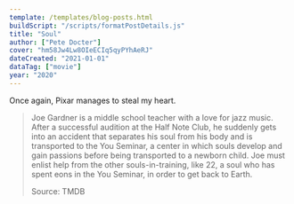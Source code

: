 ```yaml
---
template: /templates/blog-posts.html
buildScript: "/scripts/formatPostDetails.js"
title: "Soul"
author: ["Pete Docter"]
cover: "hm58Jw4Lw8OIeECIq5qyPYhAeRJ"
dateCreated: "2021-01-01"
dataTag: ["movie"]
year: "2020"
---
```


Once again, Pixar manages to steal my heart.

> Joe Gardner is a middle school teacher with a love for jazz music. After a successful audition at the Half Note Club, he suddenly gets into an accident that separates his soul from his body and is transported to the You Seminar, a center in which souls develop and gain passions before being transported to a newborn child. Joe must enlist help from the other souls-in-training, like 22, a soul who has spent eons in the You Seminar, in order to get back to Earth.
>
> Source: TMDB
